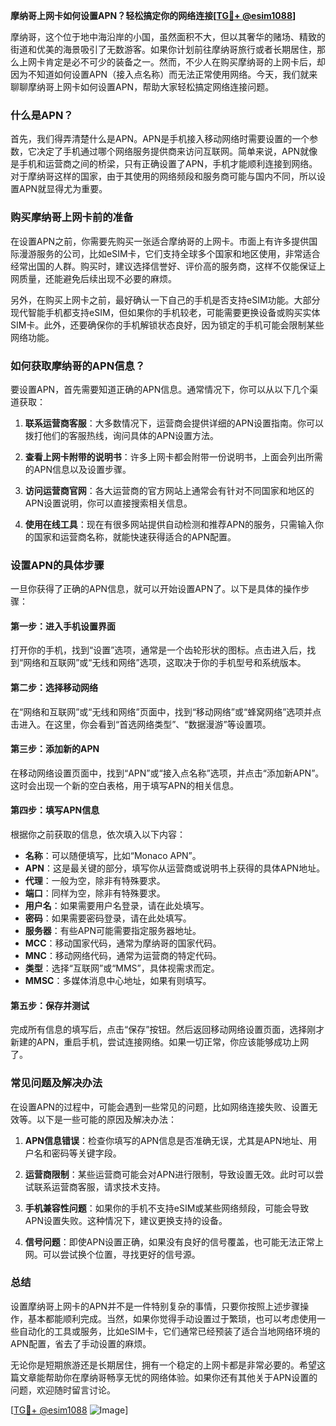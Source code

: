 **摩纳哥上网卡如何设置APN？轻松搞定你的网络连接[[TG💪+ @esim1088](https://t.me/s/esim1088)]**

摩纳哥，这个位于地中海沿岸的小国，虽然面积不大，但以其奢华的赌场、精致的街道和优美的海景吸引了无数游客。如果你计划前往摩纳哥旅行或者长期居住，那么上网卡肯定是必不可少的装备之一。然而，不少人在购买摩纳哥的上网卡后，却因为不知道如何设置APN（接入点名称）而无法正常使用网络。今天，我们就来聊聊摩纳哥上网卡如何设置APN，帮助大家轻松搞定网络连接问题。

### 什么是APN？

首先，我们得弄清楚什么是APN。APN是手机接入移动网络时需要设置的一个参数，它决定了手机通过哪个网络服务提供商来访问互联网。简单来说，APN就像是手机和运营商之间的桥梁，只有正确设置了APN，手机才能顺利连接到网络。对于摩纳哥这样的国家，由于其使用的网络频段和服务商可能与国内不同，所以设置APN就显得尤为重要。

### 购买摩纳哥上网卡前的准备

在设置APN之前，你需要先购买一张适合摩纳哥的上网卡。市面上有许多提供国际漫游服务的公司，比如eSIM卡，它们支持全球多个国家和地区使用，非常适合经常出国的人群。购买时，建议选择信誉好、评价高的服务商，这样不仅能保证上网质量，还能避免后续出现不必要的麻烦。

另外，在购买上网卡之前，最好确认一下自己的手机是否支持eSIM功能。大部分现代智能手机都支持eSIM，但如果你的手机较老，可能需要更换设备或购买实体SIM卡。此外，还要确保你的手机解锁状态良好，因为锁定的手机可能会限制某些网络功能。

### 如何获取摩纳哥的APN信息？

要设置APN，首先需要知道正确的APN信息。通常情况下，你可以从以下几个渠道获取：

1. **联系运营商客服**：大多数情况下，运营商会提供详细的APN设置指南。你可以拨打他们的客服热线，询问具体的APN设置方法。
   
2. **查看上网卡附带的说明书**：许多上网卡都会附带一份说明书，上面会列出所需的APN信息以及设置步骤。

3. **访问运营商官网**：各大运营商的官方网站上通常会有针对不同国家和地区的APN设置说明，你可以直接搜索相关信息。

4. **使用在线工具**：现在有很多网站提供自动检测和推荐APN的服务，只需输入你的国家和运营商名称，就能快速获得适合的APN配置。

### 设置APN的具体步骤

一旦你获得了正确的APN信息，就可以开始设置APN了。以下是具体的操作步骤：

#### 第一步：进入手机设置界面
打开你的手机，找到“设置”选项，通常是一个齿轮形状的图标。点击进入后，找到“网络和互联网”或“无线和网络”选项，这取决于你的手机型号和系统版本。

#### 第二步：选择移动网络
在“网络和互联网”或“无线和网络”页面中，找到“移动网络”或“蜂窝网络”选项并点击进入。在这里，你会看到“首选网络类型”、“数据漫游”等设置项。

#### 第三步：添加新的APN
在移动网络设置页面中，找到“APN”或“接入点名称”选项，并点击“添加新APN”。这时会出现一个新的空白表格，用于填写APN的相关信息。

#### 第四步：填写APN信息
根据你之前获取的信息，依次填入以下内容：
- **名称**：可以随便填写，比如“Monaco APN”。
- **APN**：这是最关键的部分，填写你从运营商或说明书上获得的具体APN地址。
- **代理**：一般为空，除非有特殊要求。
- **端口**：同样为空，除非有特殊要求。
- **用户名**：如果需要用户名登录，请在此处填写。
- **密码**：如果需要密码登录，请在此处填写。
- **服务器**：有些APN可能需要指定服务器地址。
- **MCC**：移动国家代码，通常为摩纳哥的国家代码。
- **MNC**：移动网络代码，通常为运营商的特定代码。
- **类型**：选择“互联网”或“MMS”，具体视需求而定。
- **MMSC**：多媒体消息中心地址，如果有则填写。

#### 第五步：保存并测试
完成所有信息的填写后，点击“保存”按钮。然后返回移动网络设置页面，选择刚才新建的APN，重启手机，尝试连接网络。如果一切正常，你应该能够成功上网了。

### 常见问题及解决办法

在设置APN的过程中，可能会遇到一些常见的问题，比如网络连接失败、设置无效等。以下是一些可能的原因及解决办法：

1. **APN信息错误**：检查你填写的APN信息是否准确无误，尤其是APN地址、用户名和密码等关键字段。

2. **运营商限制**：某些运营商可能会对APN进行限制，导致设置无效。此时可以尝试联系运营商客服，请求技术支持。

3. **手机兼容性问题**：如果你的手机不支持eSIM或某些网络频段，可能会导致APN设置失败。这种情况下，建议更换支持的设备。

4. **信号问题**：即使APN设置正确，如果没有良好的信号覆盖，也可能无法正常上网。可以尝试换个位置，寻找更好的信号源。

### 总结

设置摩纳哥上网卡的APN并不是一件特别复杂的事情，只要你按照上述步骤操作，基本都能顺利完成。当然，如果你觉得手动设置过于繁琐，也可以考虑使用一些自动化的工具或服务，比如eSIM卡，它们通常已经预装了适合当地网络环境的APN配置，省去了手动设置的麻烦。

无论你是短期旅游还是长期居住，拥有一个稳定的上网卡都是非常必要的。希望这篇文章能帮助你在摩纳哥畅享无忧的网络体验。如果你还有其他关于APN设置的问题，欢迎随时留言讨论。

[[TG💪+ @esim1088](https://t.me/s/esim1088) ![Image](https://i.postimg.cc/4NQfJmqS/Snipaste-2025-05-13-00-14-12.png)]